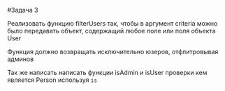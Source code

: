 #Задача 3

Реализовать функцию filterUsers так, чтобы в аргумент criteria можно было передавать объект,
содержащий любое поле или поля объекта User

Функция должно возвращать исключительно юзеров, отфлитровывая админов

Так же написать написать функции isAdmin и isUser проверки кем является Person используя `is`